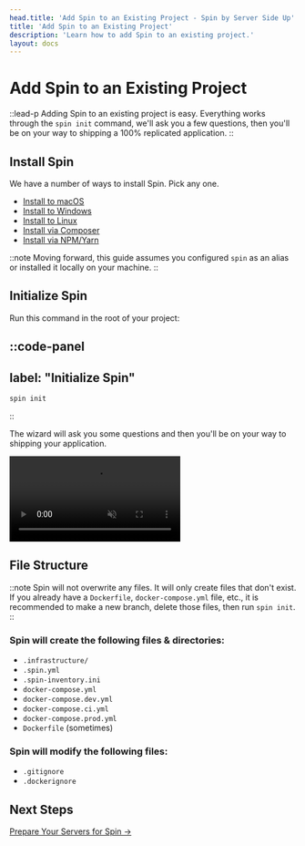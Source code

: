```yaml
---
head.title: 'Add Spin to an Existing Project - Spin by Server Side Up'
title: 'Add Spin to an Existing Project'
description: 'Learn how to add Spin to an existing project.'
layout: docs
---
```


# Add Spin to an Existing Project
::lead-p
Adding Spin to an existing project is easy. Everything works through the `spin init` command, we'll ask you a few questions, then you'll be on your way to shipping a 100% replicated application.
::

## Install Spin
We have a number of ways to install Spin. Pick any one.

- [Install to macOS](/docs/installation/install-macos/)
- [Install to Windows](/docs/installation/install-windows)
- [Install to Linux](/docs/installation/install-linux)
- [Install via Composer](/docs/installation/install-composer)
- [Install via NPM/Yarn](/docs/installation/install-npm-yarn)

::note
Moving forward, this guide assumes you configured `spin` as an alias or installed it locally on your machine.
::

## Initialize Spin
Run this command in the root of your project:

::code-panel
---
label: "Initialize Spin"
---
```bash
spin init
```
::

The wizard will ask you some questions and then you'll be on your way to shipping your application.

<video autoplay muted loop playsinline>
    <source src="https://spin-public-assets.serversideup.net/spin-demo_spin-init.mp4"/>
</video>

## File Structure
::note
Spin will not overwrite any files. It will only create files that don't exist. If you already have a `Dockerfile`, `docker-compose.yml` file, etc., it is recommended to make a new branch, delete those files, then run `spin init`.
::

### Spin will create the following files & directories:
- `.infrastructure/`
- `.spin.yml`
- `.spin-inventory.ini`
- `docker-compose.yml`
- `docker-compose.dev.yml`
- `docker-compose.ci.yml`
- `docker-compose.prod.yml`
- `Dockerfile` (sometimes)

### Spin will modify the following files:
- `.gitignore`
- `.dockerignore`

## Next Steps
[Prepare Your Servers for Spin →](/docs/guide/preparing-your-servers-for-spin)